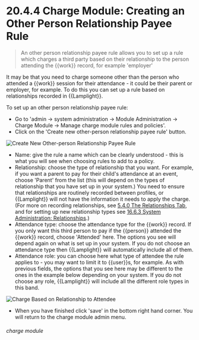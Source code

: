 # 20.4.4 Charge Module: Creating an Other Person Relationship Payee Rule

> An other person relationship payee rule allows you to set up a rule which charges a third party based on their relationship to the person attending the {{work}} record, for example 'employer'

It may be that you need to charge someone other than the person who attended a {{work}} session for their attendance - it could be their parent or employer, for example. To do this you can set up a rule based on relationships recorded in {{Lamplight}}.

To set up an other person relationship payee rule:

- Go to 'admin -> system administration -> Module Administration -> Charge Module -> Manage charge module rules and policies'.
- Click on the 'Create new other-person relationship payee rule' button.

![Create New Other-person Relationship Payee Rule](20.4.4a.png)

- Name: give the rule a name which can be clearly understood - this is what you will see when choosing rules to add to a policy.
- Relationship: choose the type of relationship that you want. For example, if you want a parent to pay for their child's attendance at an event, choose 'Parent' from the list (this will depend on the types of relationship that you have set up in your system.) You need to ensure that relationships are routinely recorded between profiles, or {{Lamplight}} will not have the information it needs to apply the charge. (For more on recording relationships, see [5.4.0 The Relationships Tab](/help/index/p/5.4.0), and for setting up new relationship types see [16.6.3 System Administration: Relationships](/help/index/p/16.6.3).)
- Attendance type: choose the attendance type for the {{work}} record. If you only want this third person to pay if the {{person}} attended the {{work}} record, choose 'Attended' here. The options you see will depend again on what is set up in your system. If you do not choose an attendance type then {{Lamplight}} will automatically include all of them.
- Attendance role: you can choose here what type of attendee the rule applies to - you may want to limit it to {{user}}s, for example. As with previous fields, the options that you see here may be different to the ones in the example below depending on your system. If you do not choose any role, {{Lamplight}} will include all the different role types in this band.

![Charge Based on Relationship to Attendee](20.4.4b.png)

- When you have finished click 'save' in the bottom right hand corner. You will return to the charge module admin menu. 


###### charge module
